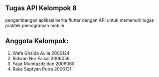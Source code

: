 ## Tugas API Kelompok 8

pengembangan aplikasi berita flutter dengan API untuk memenuhi tugas praktek pemograman mobile

## Anggota Kelompok:
1. Wafa Ghaida Aulia 2006124
2. Ridwan Nur Faisal 2006056
3. Fajar Mumtazdzidan 2006060
4. Raka Septyan Putra 2006131

